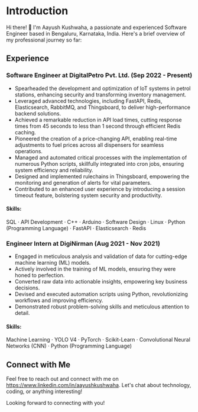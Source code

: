 # Introduction

Hi there! 👋 I'm Aayush Kushwaha, a passionate and experienced Software Engineer based in Bengaluru, Karnataka, India. Here's a brief overview of my professional journey so far:

## Experience

### Software Engineer at DigitalPetro Pvt. Ltd. (Sep 2022 - Present)

- Spearheaded the development and optimization of IoT systems in petrol stations, enhancing security and transforming inventory management.
- Leveraged advanced technologies, including FastAPI, Redis, Elasticsearch, RabbitMQ, and Thingsboard, to deliver high-performance backend solutions.
- Achieved a remarkable reduction in API load times, cutting response times from 45 seconds to less than 1 second through efficient Redis caching.
- Pioneered the creation of a price-changing API, enabling real-time adjustments to fuel prices across all dispensers for seamless operations.
- Managed and automated critical processes with the implementation of numerous Python scripts, skillfully integrated into cron jobs, ensuring system efficiency and reliability.
- Designed and implemented rulechains in Thingsboard, empowering the monitoring and generation of alerts for vital parameters.
- Contributed to an enhanced user experience by introducing a session timeout feature, bolstering system security and productivity.

#### Skills:
SQL · API Development · C++ · Arduino · Software Design · Linux · Python (Programming Language) · FastAPI · Elasticsearch · Redis

### Engineer Intern at DigiNirman (Aug 2021 - Nov 2021)

- Engaged in meticulous analysis and validation of data for cutting-edge machine learning (ML) models.
- Actively involved in the training of ML models, ensuring they were honed to perfection.
- Converted raw data into actionable insights, empowering key business decisions.
- Devised and executed automation scripts using Python, revolutionizing workflows and improving efficiency.
- Demonstrated robust problem-solving skills and meticulous attention to detail.

#### Skills:
Machine Learning · YOLO V4 · PyTorch · Scikit-Learn · Convolutional Neural Networks (CNN) · Python (Programming Language)

## Connect with Me

Feel free to reach out and connect with me on https://www.linkedin.com/in/aayushkushwaha. Let's chat about technology, coding, or anything interesting!

Looking forward to connecting with you!
